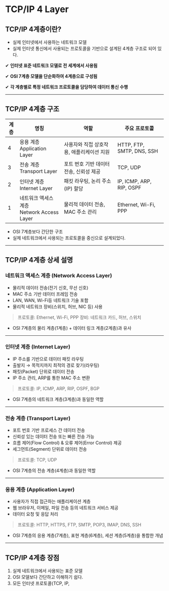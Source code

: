 # TCP/IP 4 Layer

## TCP/IP 4계층이란?

- 실제 인터넷에서 사용하는 네트워크 모델
- 실제 인터넷 통신에서 사용되는 프로토콜을 기반으로 설계된 4계층 구조로 되어 있다.

✔ **인터넷 표준 네트워크 모델로 전 세계에서 사용됨**

✔ **OSI 7계층 모델을 단순화하여 4계층으로 구성됨**

✔ **각 계층별로 특정 네트워크 프로토콜을 담당하여 데이터 통신 수행**

---

## TCP/IP 4계층 구조

| 계층  | 명칭                                  | 역할                      | 주요 프로토콜                   |
| --- | ----------------------------------- | ----------------------- | ------------------------- |
| 4   | 응용 계층<br>Application Layer          | 사용자와 직접 상호작용, 애플리케이션 지원 | HTTP, FTP, SMTP, DNS, SSH |
| 3   | 전송 계층<br>Transport Layer            | 포트 번호 기반 데이터 전송, 신뢰성 제공 | TCP, UDP                  |
| 2   | 인터넷 계층<br>Internet Layer            | 패킷 라우팅, 논리 주소(IP) 할당    | IP, ICMP, ARP, RIP, OSPF  |
| 1   | 네트워크 액세스 계층<br>Network Access Layer | 물리적 데이터 전송, MAC 주소 관리   | Ethernet, Wi-Fi, PPP      |

- OSI 7계층보다 간단한 구조
- 실제 네트워크에서 사용되는 프로토콜을 중신으로 설계되었다.

---

## TCP/IP 4계층 상세 설명

### 네트워크 액세스 계층 (Network Access Layer)

- 물리적 데이터 전송(전기 신호, 무선 신호)
- MAC 주소 기반 데이터 프레임 전송
- LAN, WAN, Wi-Fi등 네트워크 기술 포함
- 물리적 네트워크 장비(스위치, 허브, NIC 등) 사용

> 프로토콜: Ethernet, Wi-Fi, PPP
> 장비: 네트워크 카드, 허브, 스위치

- OSI 7계층의 물리 계층(1계층) + 데이터 링크 계층(2계층)과 유사

---

### 인터넷 계층 (Internet Layer)

- IP 주소를 기반으로 데이터 패킷 라우팅
- 출발지 → 목적지까지 최적의 경로 찾기(라우팅)
- 패킷(Packet) 단위로 데이터 전송
- IP 주소 관리, ARP를 통한 MAC 주소 변환

> 프로토콜: IP, ICMP, ARP, RIP, OSPF, BGP

- OSI 7계층의 네트워크 계층(3계층)과 동일한 역할

---

### 전송 계층 (Transport Layer)

- 포트 번호 기반 프로세스 간 데이터 전송
- 신뢰성 있는 데이터 전송 또는 빠른 전송 가능
- 흐름 제어(Flow Control) & 오류 제어(Error Control) 제공
- 세그먼트(Segment) 단위로 데이터 전송

> 프로토콜: TCP, UDP

- OSI 7계층의 전송 계층(4계층)과 동일한 역할

---

### 응용 계층 (Application Layer)

- 사용자가 직접 접근하는 애플리케이션 계층
- 웹 브라우저, 이메일, 파일 전송 등의 네트워크 서비스 제공
- 데이터 요청 및 응답 처리

> 프로토콜: HTTP, HTTPS, FTP, SMTP, POP3, IMAP, DNS, SSH

- OSI 7계층의 응용 계층(7계층), 표현 계층(6계층), 세션 계층(5계층)을 통합한 개념

---

## TCP/IP 4계층 장점

1. 실제 네트워크에서 사용되는 표준 모델
2. OSI 모델보다 간단하고 이해하기 쉽다.
3. 모든 인터넷 프로토콜(TCP, IP,